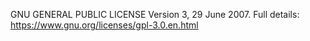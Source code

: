 GNU GENERAL PUBLIC LICENSE
Version 3, 29 June 2007.
Full details: https://www.gnu.org/licenses/gpl-3.0.en.html
